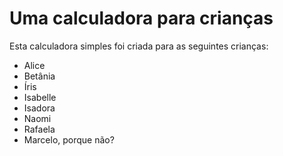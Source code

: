Uma calculadora para crianças
=============================

Esta calculadora simples foi criada para as seguintes crianças:

- Alice
- Betânia
- Íris
- Isabelle
- Isadora
- Naomi
- Rafaela
- Marcelo, porque não?

